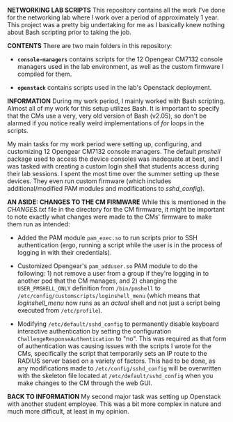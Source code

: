 **NETWORKING LAB SCRIPTS**
This repository contains all the work I've done for the networking lab where I work over a period of approximately 1 year. This project was a pretty big undertaking for me as I basically knew nothing about Bash scripting prior to taking the job.

**CONTENTS**
There are two main folders in this repository: 

* **``console-managers``** contains scripts for the 12 Opengear CM7132 console managers used in the lab environment, as well as the custom firmware I compiled for them.

* **``openstack``** contains scripts used in the lab's Openstack deployment.

**INFORMATION**
During my work period, I mainly worked with Bash scripting. Almost all of my work for this setup utilizes Bash. It is important to specify that the CMs use a very, very old version of Bash (v2.05), so don't be alarmed if you notice really weird implementations of *for* loops in the scripts.

My main tasks for my work period were setting up, configuring, and customizing 12 Opengear CM7132 console managers. The default *pmshell* package used to access the device consoles was inadequate at best, and I was tasked with creating a custom login shell that students access during their lab sessions. I spent the most time over the summer setting up these devices. They even run custom firmware (which includes additional/modified PAM modules and modifications to *sshd_config*).

**AN ASIDE: CHANGES TO THE CM FIRMWARE**
While this is mentioned in the *CHANGES.txt* file in the directory for the CM firmware, it might be important to note exactly what changes were made to the CMs' firmware to make them run as intended:

* Added the PAM module ``pam_exec.so`` to run scripts prior to SSH authentication (ergo, running a script while the user is in the process of logging in with their credentials).

* Customized Opengear's ``pam_adduser.so`` PAM module to do the following: 1) not remove a user from a group if they're logging in to another pod that the CM manages, and 2) changing the ``USER_PMSHELL_ONLY`` definition from ``/bin/pmshell`` to ``/etc/config/customscripts/loginshell_menu`` (which means that *loginshell_menu* now runs as an *actual* shell and not just a script being executed from ``/etc/profile``).

* Modifying ``/etc/default/sshd_config`` to permanently disable keyboard interactive authentication by setting the configuration ``ChallengeResponseAuthentication`` to "no". This was required as that form of authentication was causing issues with the scripts I wrote for the CMs, specifically the script that temporarily sets an IP route to the RADIUS server based on a variety of factors. This had to be done, as any modifications made to ``/etc/config/sshd_config`` will be overwritten with the skeleton file located at ``/etc/default/sshd_config`` when you make changes to the CM through the web GUI.

**BACK TO INFORMATION**
My second major task was setting up Openstack with another student employee. This was a bit more complex in nature and much more difficult, at least in my opinion. 